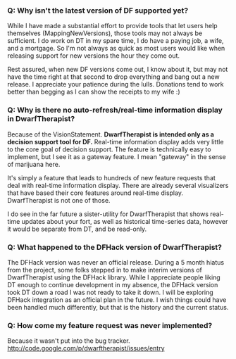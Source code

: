 ### Q: Why isn't the latest version of DF supported yet? ###
While I have made a substantial effort to provide tools that let users help themselves (MappingNewVersions), those tools may not always be sufficient. I do work on DT in my spare time, I do have a paying job, a wife, and a mortgage. So I'm not always as quick as most users would like when releasing support for new versions the hour they come out.

Rest assured, when new DF versions come out, I know about it, but may not have the time right at that second to drop everything and bang out a new release. I appreciate your patience during the lulls. Donations tend to work better than begging as I can show the receipts to my wife :)

### Q: Why is there no auto-refresh/real-time information display in DwarfTherapist? ###
Because of the VisionStatement. **DwarfTherapist is intended only as a decision support tool for DF.** Real-time information display adds very little to the core goal of decision support. The feature is technically easy to implement, but I see it as a gateway feature. I mean "gateway" in the sense of marijuana here.

It's simply a feature that leads to hundreds of new feature requests that deal with real-time information display. There are already several visualizers that have based their core features around real-time display. DwarfTherapist is not one of those.

I do see in the far future a sister-utility for DwarfTherapist that shows real-time updates about your fort, as well as historical time-series data, however it would be separate from DT, and be read-only.

### Q: What happened to the DFHack version of DwarfTherapist? ###
The DFHack version was never an official release. During a 5 month hiatus from the project, some folks stepped in to make interim versions of DwarfTherapist using the DFHack library. While I appreciate people liking DT enough to continue development in my absence, the DFHack version took DT down a road I was not ready to take it down. I will be exploring DFHack integration as an official plan in the future. I wish things could have been handled much differently, but that is the history and the current status.

### Q: How come my feature request was never implemented? ###
Because it wasn't put into the bug tracker. http://code.google.com/p/dwarftherapist/issues/entry